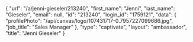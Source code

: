 {
    "url": "\/a\/jenni-gieseler\/213240",
    "first_name": "Jenni",
    "last_name": "Gieseler",
    "email": null,
    "id": "213240",
    "login_id": "1759121",
    "data": {
        "profilePhoto": "\/api\/canvas\/logo\/107431717-0.7957227099686.jpg",
        "job_title": "Sales Manager"
    },
    "type": "captivate",
    "layout": "ambassador",
    "title": "Jenni Gieseler"
}
